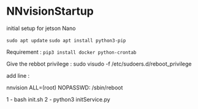 # NNvisionStartup
initial setup for jetson Nano


`sudo apt update`
`sudo apt install python3-pip `

Requirement :
`pip3 install docker python-crontab`


Give the rebbot privilege :
sudo visudo -f /etc/sudoers.d/reboot_privilege

add line :

nnvision ALL=(root) NOPASSWD: /sbin/reboot

1 - bash init.sh
2 - python3 initService.py
